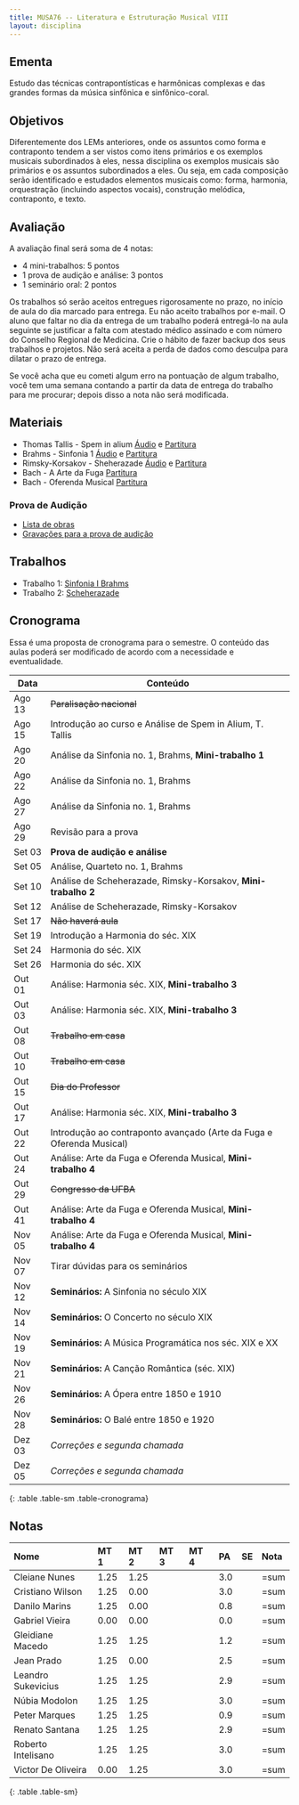 ```yaml
---
title: MUSA76 -- Literatura e Estruturação Musical VIII
layout: disciplina
---
```


## Ementa

Estudo das técnicas contrapontísticas e harmônicas complexas e das
grandes formas da música sinfônica e sinfônico-coral.

## Objetivos

Diferentemente dos LEMs anteriores, onde os assuntos como forma e
contraponto tendem a ser vistos como itens primários e os exemplos
musicais subordinados à eles, nessa disciplina os exemplos musicais
são primários e os assuntos subordinados a eles. Ou seja, em cada
composição serão identificado e estudados elementos musicais como:
forma, harmonia, orquestração (incluindo aspectos vocais), construção
melódica, contraponto, e texto.

## Avaliação

A avaliação final será soma de 4 notas:

  * 4 mini-trabalhos: 5 pontos
  * 1 prova de audição e análise: 3 pontos
  * 1 seminário oral: 2 pontos

Os trabalhos só serão aceitos entregues rigorosamente no prazo, no
início de aula do dia marcado para entrega. Eu não aceito trabalhos
por e-mail. O aluno que faltar no dia da entrega de um trabalho poderá
entregá-lo na aula seguinte se justificar a falta com atestado médico
assinado e com número do Conselho Regional de Medicina. Crie o hábito
de fazer backup dos seus trabalhos e projetos. Não será aceita a perda
de dados como desculpa para dilatar o prazo de entrega.

Se você acha que eu cometi algum erro na pontuação de algum trabalho,
você tem uma semana contando a partir da data de entrega do trabalho
para me procurar; depois disso a nota não será modificada.

## Materiais

- Thomas Tallis - Spem in alium [Áudio][1] e [Partitura][2]
- Brahms - Sinfonia 1 [Áudio][3] e [Partitura][4]
- Rimsky-Korsakov - Sheherazade [Áudio][5] e [Partitura][6]
- Bach - A Arte da Fuga [Partitura][8]
- Bach - Oferenda Musical [Partitura][10]

### Prova de Audição

- [Lista de obras](/pedro/lista-prova-audicao-lem8/)
- [Gravações para a prova de audição][11]


<!--
- Bach - A Arte da Fuga [Áudio][7] e [Partitura][8]
- Bach - Oferenda Musical [Áudio][9] e [Partitura][10]
-->


## Trabalhos

- Trabalho 1: [Sinfonia I Brahms](/pedro/trabalho-brahms/)
- Trabalho 2: [Scheherazade](/pedro/trabalho-scheherazade/)

<!--
- Trabalho 3: [Fuga](/pedro/trabalho-fuga/)
-->

## Cronograma

Essa é uma proposta de cronograma para o semestre. O conteúdo das
aulas poderá ser modificado de acordo com a necessidade e
eventualidade.

| Data   | Conteúdo                                                             |
| -----  | ---                                                                  |
| Ago 13 | <del>Paralisação nacional</del>                                      |
| Ago 15 | Introdução ao curso e Análise de Spem in Alium, T. Tallis            |
| Ago 20 | Análise da Sinfonia no. 1, Brahms, **Mini-trabalho 1**               |
| Ago 22 | Análise da Sinfonia no. 1, Brahms                                    |
| Ago 27 | Análise da Sinfonia no. 1, Brahms                                    |
| Ago 29 | Revisão para a prova                                                 |
| Set 03 | **Prova de audição e análise**                                       |
| Set 05 | Análise, Quarteto no. 1, Brahms                                      |
| Set 10 | Análise de Scheherazade, Rimsky-Korsakov, **Mini-trabalho 2**        |
| Set 12 | Análise de Scheherazade, Rimsky-Korsakov                             |
| Set 17 | <del>Não haverá aula</del>                                           |
| Set 19 | Introdução a Harmonia do séc. XIX                                    |
| Set 24 | Harmonia do séc. XIX                                                 |
| Set 26 | Harmonia do séc. XIX                                                 |
| Out 01 | Análise: Harmonia séc. XIX, **Mini-trabalho 3**                      |
| Out 03 | Análise: Harmonia séc. XIX, **Mini-trabalho 3**                      |
| Out 08 | <del>Trabalho em casa</del>                                          |
| Out 10 | <del>Trabalho em casa</del>                                          |
| Out 15 | <del>Dia do Professor</del>                                          |
| Out 17 | Análise: Harmonia séc. XIX, **Mini-trabalho 3**                      |
| Out 22 | Introdução ao contraponto avançado (Arte da Fuga e Oferenda Musical) |
| Out 24 | Análise: Arte da Fuga e Oferenda Musical,  **Mini-trabalho 4**       |
| Out 29 | <del>Congresso da UFBA</del>                                         |
| Out 41 | Análise: Arte da Fuga e Oferenda Musical,  **Mini-trabalho 4**       |
| Nov 05 | Análise: Arte da Fuga e Oferenda Musical,  **Mini-trabalho 4**       |
| Nov 07 | Tirar dúvidas para os seminários                                     |
| Nov 12 | **Seminários:** A Sinfonia no século XIX                             |
| Nov 14 | **Seminários:** O Concerto no século XIX                             |
| Nov 19 | **Seminários:** A Música Programática nos séc. XIX e XX              |
| Nov 21 | **Seminários:** A Canção Romântica (séc. XIX)                        |
| Nov 26 | **Seminários:** A Ópera entre 1850 e 1910                            |
| Nov 28 | **Seminários:** O Balé entre 1850 e 1920                             |
| Dez 03 | *Correções e segunda chamada*                                        |
| Dez 05 | *Correções e segunda chamada*                                        |
{: .table .table-sm .table-cronograma}


## Notas

| Nome               | MT 1 | MT 2 | MT 3 | MT 4 | PA  | SE | Nota |
| :----------------- | :-   | :-   | :-   | :-   | :-  | :- | :--- |
| Cleiane Nunes      | 1.25 | 1.25 |      |      | 3.0 |    | =sum |
| Cristiano Wilson   | 1.25 | 0.00 |      |      | 3.0 |    | =sum |
| Danilo Marins      | 1.25 | 0.00 |      |      | 0.8 |    | =sum |
| Gabriel Vieira     | 0.00 | 0.00 |      |      | 0.0 |    | =sum |
| Gleidiane Macedo   | 1.25 | 1.25 |      |      | 1.2 |    | =sum |
| Jean Prado         | 1.25 | 0.00 |      |      | 2.5 |    | =sum |
| Leandro Sukevicius | 1.25 | 1.25 |      |      | 2.9 |    | =sum |
| Núbia Modolon      | 1.25 | 1.25 |      |      | 3.0 |    | =sum |
| Peter Marques      | 1.25 | 1.25 |      |      | 0.9 |    | =sum |
| Renato Santana     | 1.25 | 1.25 |      |      | 2.9 |    | =sum |
| Roberto Intelisano | 1.25 | 1.25 |      |      | 3.0 |    | =sum |
| Victor De Oliveira | 0.00 | 1.25 |      |      | 3.0 |    | =sum |
{: .table .table-sm}


[1]: https://www.dropbox.com/s/8ysu9t77g5d0rcj/Spem%20in%20Alium%20-%20Audio.m4a?dl=0
[2]: https://www.dropbox.com/s/ip6ni4wun5ciigt/Spem%20in%20Alium%20-%20Partitura.pdf?dl=0
[3]: https://www.dropbox.com/s/dgqftf0c5hhbytf/Brahms%20-%20Sinfonia%201.m4a?dl=0
[4]: https://www.dropbox.com/s/9mh54tjm6bt8j7i/Brahms%20-%20Sinfonia%201.pdf?dl=0
[5]: https://www.dropbox.com/s/le8vrrys4s528ga/Rimsky-Korsakov%20-%20Sheherazade%20-%20Orquestra.m4a?dl=0
[6]: https://www.dropbox.com/s/z7yis1nxs72u38w/Rimsky-Korsakov%20-%20Sheherazade%20-%20Orquestra.pdf?dl=0
[7]: http://#
[8]: https://www.dropbox.com/s/vwjs88y43yh26sg/Bach%20-%20A%20Arte%20da%20Fuga.pdf?dl=0
[9]: http://#
[10]: https://www.dropbox.com/s/hu8awmglpq1yupp/Bach%20-%20Oferenda%20Musical.pdf?dl=0
[11]: https://www.dropbox.com/s/hdwdp46kf1t9bvn/Musicas%20Audicao.zip?dl=0

<!--
Local variables:
markdown-hide-markup: nil
markdown-hide-urls: nil
End:
-->
